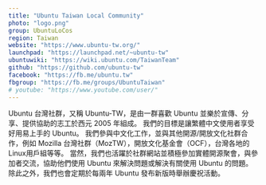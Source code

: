 ```yaml
---
title: "Ubuntu Taiwan Local Community"
photo: "logo.png"
group: UbuntuLoCos
region: Taiwan
website: "https://www.ubuntu-tw.org/"
launchpad: "https://launchpad.net/~ubuntu-tw"
ubuntuwiki: "https://wiki.ubuntu.com/TaiwanTeam"
github: "https://github.com/ubuntu-tw"
facebook: "https://fb.me/ubuntu.tw"
fbgroup: "https://fb.me/groups/UbuntuTaiwan"
# youtube: "https://www.youtube.com/user/"
---
```

Ubuntu 台灣社群，又稱 Ubuntu-TW，是由一群喜歡 Ubuntu 並樂於宣傳、分享、提供協助的志工於西元 2005 年組成。
我們的目標是讓繁體中文使用者享受好用易上手的 Ubuntu。
我們參與中文化工作，並與其他開源/開放文化社群合作，例如 Mozilla 台灣社群（MozTW），開放文化基金會（OCF），台灣各地的Linux用戶組等等。
當然，我們也活躍於社群網站並積極參加實體開源聚會，與參加者交流，協助他們使用 Ubuntu 來解決問題或解決有關使用 Ubuntu 的問題。除此之外，我們也會定期於每兩年 Ubuntu 發布新版時舉辦慶祝活動。
